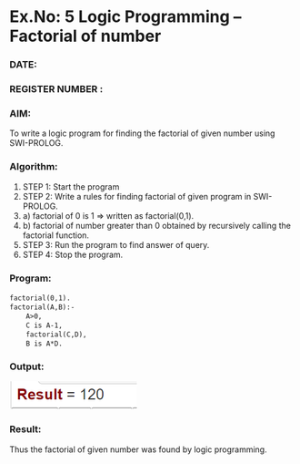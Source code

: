 # Ex.No: 5   Logic Programming – Factorial of number   
### DATE:                                                                            
### REGISTER NUMBER : 
### AIM: 
To  write  a logic program for finding the factorial of given number using SWI-PROLOG. 
### Algorithm:
1. STEP 1: Start the program
2. STEP 2:  Write a rules for finding factorial of given program in SWI-PROLOG.
3.   a)	factorial of 0 is 1 => written as factorial(0,1).
4.   b)	factorial of number greater than 0 obtained by recursively calling the factorial    function.
5. STEP 3: Run the program  to find answer of  query.
6. STEP 4: Stop the program.

### Program:
```
factorial(0,1).
factorial(A,B):-
    A>0,
    C is A-1,
    factorial(C,D),
    B is A*D.
```


### Output:
![image](https://github.com/Jayanth-T/AI_Lab_2023-24/blob/main/Screenshot%202024-03-09%20155103.png)

### Result:
Thus the factorial of given number was found by logic programming. 

